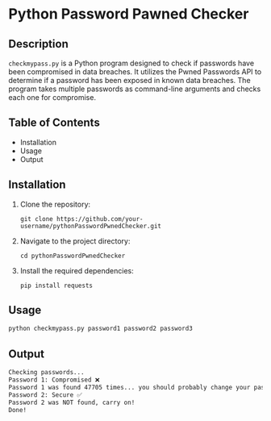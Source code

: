 # Python Password Pawned Checker

## Description
`checkmypass.py` is a Python program designed to check if passwords have been compromised in data breaches. It utilizes the Pwned Passwords API to determine if a password has been exposed in known data breaches. The program takes multiple passwords as command-line arguments and checks each one for compromise.

## Table of Contents
- Installation
- Usage
- Output

## Installation
1. Clone the repository:
    ```
    git clone https://github.com/your-username/pythonPasswordPwnedChecker.git
    ```
2. Navigate to the project directory:
    ```
    cd pythonPasswordPwnedChecker
    ```
3. Install the required dependencies:
    ```
    pip install requests
    ```

## Usage
```bash
python checkmypass.py password1 password2 password3

```
## Output

```bash
Checking passwords...
Password 1: Compromised ❌
Password 1 was found 47705 times... you should probably change your password
Password 2: Secure ✅
Password 2 was NOT found, carry on!
Done!
```
